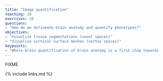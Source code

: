 ```yaml
---
title: "Image quantification"
teaching: 20
exercises: 10
questions:
- "How do we delineate brain anatomy and quantify phenotypes?"
objectives:
- "Visualize tissue segmentations (voxel spaces)"
- "Visualize cortical surface meshes (vertex spaces)"
keypoints:
- "Whole-brain quantification of brain anatomy is a first step towards more specific analysis"
---
```

FIXME

{% include links.md %}

